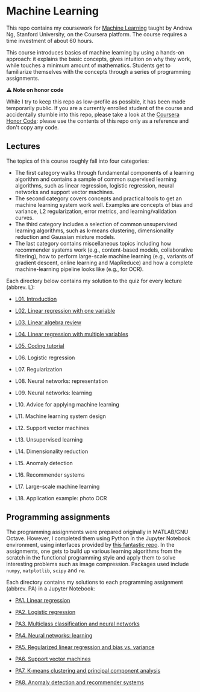 # Machine Learning

This repo contains my coursework for [Machine Learning](https://www.coursera.org/learn/machine-learning) taught by Andrew Ng, Stanford University, on the Coursera platform. The course requires a time investment of about 60 hours.

This course introduces basics of machine learning by using a hands-on approach: it explains the basic concepts, gives intuition on why they work, while touches a minimum amount of mathematics. Students get to familiarize themselves with the concepts through a series of programming assignments.

**⚠️ Note on honor code**

While I try to keep this repo as low-profile as possible, it has been made temporarily public. If you are a currently enrolled student of the course and accidentally stumble into this repo, please take a look at the [Coursera Honor Code](https://learner.coursera.help/hc/en-us/articles/209818863-Coursera-Honor-Code): please use the contents of this repo only as a reference and don't copy any code.



## Lectures

The topics of this course roughly fall into four categories:

* The first category walks through fundamental components of a learning algorithm and contains a sample of common supervised learning algorithms, such as linear regression, logistic regression, neural networks and support vector machines.
* The second category covers concepts and practical tools to get an machine learning system work well. Examples are concepts of bias and variance, L2 regularization, error metrics, and learning/validation curves.
* The third category includes a selection of common unsupervised learning algorithms, such as k-means clustering, dimensionality reduction and Gaussian mixture models.
* The last category contains miscellaneous topics including how recommender systems work (e.g., content-based models, collaborative filtering), how to perform large-scale machine learning (e.g., variants of gradient descent, online learning and MapReduce) and how a complete machine-learning pipeline looks like (e.g., for OCR).

Each directory below contains my solution to the quiz  for every lecture (abbrev. L):

* [L01. Introduction](https://github.com/yjench/coursera-machine-learning/tree/main/L01_introduction)

* [L02. Linear regression with one variable](https://github.com/yjench/coursera-machine-learning/tree/main/L02_linear_regression_with_one_variable)
* [L03. Linear algebra review](https://github.com/yjench/coursera-machine-learning/tree/main/L03_linear_algebra_review)
* [L04. Linear regression with multiple variables](https://github.com/yjench/coursera-machine-learning/tree/main/L04_linear_regression_with_multiple_variables)
* [L05. Coding tutorial](https://github.com/yjench/coursera-machine-learning/tree/main/L05_coding_tutorial)
* L06. Logistic regression
* L07. Regularization
* L08. Neural networks: representation
* L09. Neural networks: learning
* L10. Advice for applying machine learning
* L11. Machine learning system design
* L12. Support vector machines
* L13. Unsupervised learning
* L14. Dimensionality reduction
* L15. Anomaly detection
* L16. Recommender systems
* L17. Large-scale machine learning
* L18. Application example: photo OCR



## Programming assignments

The programming assignments were prepared originally in MATLAB/GNU Octave. However, I completed them using Python in the Jupyter Notebook environment, using interfaces provided by [this fantastic repo](https://github.com/yjench/ml-coursera-python-assignments). In the assignments, one gets to build up various learning algorithms from the scratch in the functional programming style and apply them to solve interesting problems such as image compression. Packages used include `numpy`, `matplotlib`, `scipy` and `re`.

Each directory contains my solutions to each programming assignment (abbrev. PA) in a Jupyter Notebook:

* [PA1. Linear regression](https://github.com/yjench/coursera-machine-learning/blob/main/PA1_linear_regression/exercise1.ipynb)

* [PA2. Logistic regression](https://github.com/yjench/coursera-machine-learning/blob/main/PA2_logistic_regression/exercise2.ipynb)
* [PA3. Multiclass classification and neural networks](https://github.com/yjench/coursera-machine-learning/blob/main/PA3_multiclass_classification_and_neural_networks/exercise3.ipynb)

* [PA4. Neural networks: learning](https://github.com/yjench/coursera-machine-learning/blob/main/PA4_neural_networks_learning/exercise4.ipynb)
* [PA5. Regularized linear regression and bias vs. variance](https://github.com/yjench/coursera-machine-learning/blob/main/PA5_regularized_linear_regression_and_bias_vs_variance/exercise5.ipynb)
* [PA6. Support vector machines](https://github.com/yjench/coursera-machine-learning/blob/main/PA6_support_vector_machines/exercise6.ipynb)

* [PA7. K-means clustering and principal component analysis](https://github.com/yjench/coursera-machine-learning/blob/main/PA7_k-means_clustering_and_principal_component_analysis/exercise7.ipynb)
* [PA8. Anomaly detection and recommender systems](https://github.com/yjench/coursera-machine-learning/blob/main/PA8_anomaly_detection_and_recommender_systems/exercise8.ipynb)